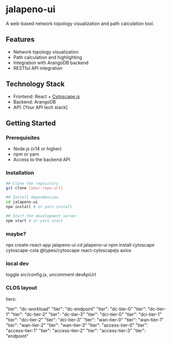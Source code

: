 # jalapeno-ui

A web-based network topology visualization and path calculation tool.

## Features
- Network topology visualization
- Path calculation and highlighting
- Integration with ArangoDB backend
- RESTful API integration

## Technology Stack
- Frontend: React + [Cytoscape.js](https://js.cytoscape.org/)
- Backend: ArangoDB
- API: [Your API tech stack]

## Getting Started

### Prerequisites
- Node.js (v14 or higher)
- npm or yarn
- Access to the backend API

### Installation

```bash
## Clone the repository
git clone [your-repo-url]

## Install dependencies
cd jalapeno-ui
npm install # or yarn install

## Start the development server
npm start # or yarn start
```

### maybe?
npx create-react-app jalapeno-ui
cd jalapeno-ui
npm install cytoscape cytoscape-cola @types/cytoscape react-cytoscapejs axios

### local dev
toggle src/config.js, uncomment devApiUrl


### CLOS layout

tiers:

"tier": "dc-workload"
"tier": "dc-endpoint"
"tier": "dc-tier-0"
"tier": "dc-tier-1"
"tier": "dc-tier-2"
"tier": "dc-tier-3"
"tier": "dci-tier-0"
"tier": "dci-tier-1"
"tier": "dci-tier-2"
"tier": "dci-tier-3"
"tier": "wan-tier-0"
"tier": "wan-tier-1"
"tier": "wan-tier-2"
"tier": "wan-tier-3"
"tier": "access-tier-0"
"tier": "access-tier-1"
"tier": "access-tier-2"
"tier": "access-tier-3"
"tier": "endpoint"


